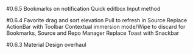 #0.6.5
Bookmarks on notification
Quick editbox
Input method

#0.6.4
Favorite drag and sort elevation
Pull to refresh in Source
Replace ActionBar with Toolbar
Contextual immersion mode/Wipe to discard for Bookmarks, Source and Repo Manager
Replace Toast with Snackbar

#0.6.3
Material Design overhaul
